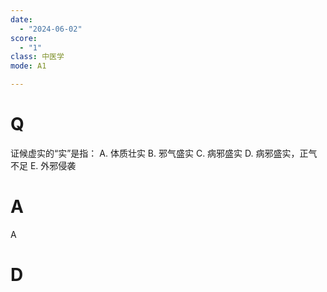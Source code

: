 ```yaml
---
date:
  - "2024-06-02"
score:
  - "1"
class: 中医学
mode: A1

---
```



# Q
证候虚实的“实”是指： 
A. 体质壮实
B. 邪气盛实 
C. 病邪盛实 
D. 病邪盛实，正气不足 
E. 外邪侵袭

# A

A


# D
